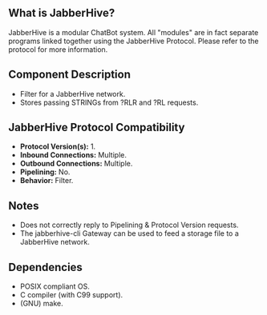 ## What is JabberHive?
JabberHive is a modular ChatBot system. All "modules" are in fact separate
programs linked together using the JabberHive Protocol. Please refer to the
protocol for more information.

## Component Description
* Filter for a JabberHive network.
* Stores passing STRINGs from ?RLR and ?RL requests.

## JabberHive Protocol Compatibility
* **Protocol Version(s):** 1.
* **Inbound Connections:** Multiple.
* **Outbound Connections:** Multiple.
* **Pipelining:** No.
* **Behavior:** Filter.

## Notes
* Does not correctly reply to Pipelining & Protocol Version requests.
* The jabberhive-cli Gateway can be used to feed a storage file to a JabberHive
network.

## Dependencies
- POSIX compliant OS.
- C compiler (with C99 support).
- (GNU) make.
